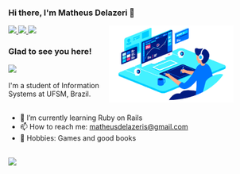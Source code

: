 ### Hi there, I'm Matheus Delazeri 👋


<a href="https://www.linkedin.com/in/matheus-delazeri-296702139/">
<img height="25em" src="https://img.shields.io/badge/LinkedIn-0077B5?style=for-the-badge&logo=linkedin&logoColor=white" />
</a>
<a href="https://www.instagram.com/matheus.delazeri/">
<img height="25em" src="https://img.shields.io/badge/Instagram-E4405F?style=for-the-badge&logo=instagram&logoColor=white" />
</a>
<a href="https://stackoverflow.com/users/14709132/matheus-delazeri?tab=profile">
<img height="25em" src="https://img.shields.io/badge/Stack_Overflow-FE7A16?style=for-the-badge&logo=stack-overflow&logoColor=white" />
</a>

<img align="right" width="50%" src="./img/pc.png" style="padding-right:10% !important" >

    
### Glad to see you here!  
![](https://komarev.com/ghpvc/?username=matheus-delazeri)

I'm a student of Information Systems at UFSM, Brazil.
<br><br>
- 🌱 I’m currently learning Ruby on Rails
- 📫 How to reach me: matheusdelazeris@gmail.com
- :speech_balloon: Hobbies: Games and good books
<br><br>
<a href="https://github.com/anuraghazra/github-readme-stats">
    <img height="165em" src="https://github-readme-stats.vercel.app/api?username=matheus-delazeri&show_icons=true&hide_border=true&count_private=true" />
</a>
